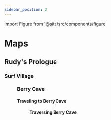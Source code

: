 ```yaml
---
sidebar_position: 2
---
```


import Figure from '@site/src/components/figure'

# Maps

## Rudy's Prologue

### Surf Village

<Figure caption="Basic Idea in Surf Village" src="/img/wild-arms/maps/rudy_prologue_surf_village.jpg" />

### Berry Cave

#### Traveling to Berry Cave

<Figure caption="From Surf Village to Berry Cave" src="/img/wild-arms/maps/rudy_prologue_surf_village_to_berry_cave.jpg" />

#### Traversing Berry Cave

<Figure caption="Berry Cave, Rooms 1 and 2" src="/img/wild-arms/maps/rudy_prologue_berry_cave_room_1_2.jpg" />
<Figure caption="Berry Cave, Room 3" src="/img/wild-arms/maps/rudy_prologue_berry_cave_room_3.jpg" />